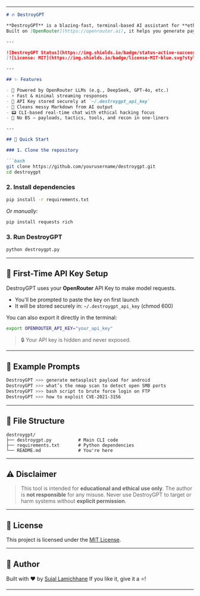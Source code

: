 
---

````markdown
# 🔥 DestroyGPT

**DestroyGPT** is a blazing-fast, terminal-based AI assistant for **ethical hacking** and **pentesting**.  
Built on [OpenRouter](https://openrouter.ai), it helps you generate payloads, perform recon, or analyze exploits — directly from your CLI.

---

![DestroyGPT Status](https://img.shields.io/badge/status-active-success?style=flat-square)
[![License: MIT](https://img.shields.io/badge/license-MIT-blue.svg?style=flat-square)](LICENSE)

---

## ✨ Features

- 🧠 Powered by OpenRouter LLMs (e.g., DeepSeek, GPT-4o, etc.)
- ⚡ Fast & minimal streaming responses
- 🔐 API Key stored securely at `~/.destroygpt_api_key`
- 🧼 Cleans messy Markdown from AI output
- 📟 CLI-based real-time chat with ethical hacking focus
- 🎯 No BS — payloads, tactics, tools, and recon in one-liners

---

## 🚀 Quick Start

### 1. Clone the repository

```bash
git clone https://github.com/yourusername/destroygpt.git
cd destroygpt
````

### 2. Install dependencies

```bash
pip install -r requirements.txt
```

*Or manually:*

```bash
pip install requests rich
```

### 3. Run DestroyGPT

```bash
python destroygpt.py
```

---

## 🔑 First-Time API Key Setup

DestroyGPT uses your **OpenRouter** API Key to make model requests.

* You'll be prompted to paste the key on first launch
* It will be stored securely in: `~/.destroygpt_api_key` (chmod 600)

You can also export it directly in the terminal:

```bash
export OPENROUTER_API_KEY="your_api_key"
```

> 🔒 Your API key is hidden and never exposed.

---

## 🧪 Example Prompts

```bash
DestroyGPT >>> generate metasploit payload for android
DestroyGPT >>> what’s the nmap scan to detect open SMB ports
DestroyGPT >>> bash script to brute force login on FTP
DestroyGPT >>> how to exploit CVE-2021-3156
```

---

## 📁 File Structure

```
destroygpt/
├── destroygpt.py          # Main CLI code
├── requirements.txt       # Python dependencies
└── README.md              # You're here
```

---

## ⚠️ Disclaimer

> This tool is intended for **educational and ethical use only**.
> The author is **not responsible** for any misuse.
> Never use DestroyGPT to target or harm systems without **explicit permission**.

---

## 📄 License

This project is licensed under the [MIT License](LICENSE).

---

## 👤 Author

Built with ❤️ by [Sujal Lamichhane](https://github.com/sujallamichhane)
If you like it, give it a ⭐️!

---

```
